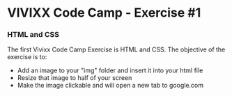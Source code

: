 # VIVIXX Code Camp - Exercise #1

### HTML and CSS

The first Vivixx Code Camp Exercise is HTML and CSS. The objective of the exercise is to:

- Add an image to your "img" folder and insert it into your html file
- Resize that image to half of your screen
- Make the image clickable and will open a new tab to google.com
